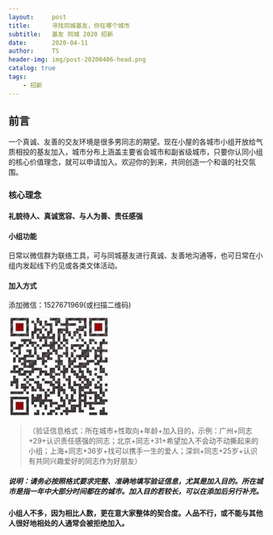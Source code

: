 ```yaml
---
layout:     post
title:      寻找同城基友，你在哪个城市
subtitle:   基友 同城 2020 招新
date:       2020-04-11
author:     TS
header-img: img/post-20200406-head.png
catalog: true
tags:
    - 招新
---
```


## 前言

一个真诚、友善的交友环境是很多男同志的期望。现在小屋的各城市小组开放给气质相投的基友加入，城市分布上涵盖主要省会城市和副省级城市，只要你认同小组的核心价值理念，就可以申请加入。欢迎你的到来，共同创造一个和谐的社交氛围。


### 核心理念

#### 礼貌待人、真诚宽容、与人为善、责任感强


#### 小组功能
日常以微信群为联络工具，可与同城基友进行真诚、友善地沟通等，也可日常在小组内发起线下约见或各类文体活动。


#### 加入方式
添加微信：1527671969(或扫描二维码)

![avatar](/img/加二维码.jpeg)

>（验证信息格式：所在城市+性取向+年龄+加入目的，示例：广州+同志+29+认识责任感强的同志；北京+同志+31+希望加入不会动不动撕起来的小组；上海+同志+36岁+找可以携手一生的爱人；深圳+同志+25岁+认识有共同兴趣爱好的同志作为好朋友）


##### 说明：请务必按照格式要求完整、准确地填写验证信息，尤其是加入目的。所在城市是指一年中大部分时间都在的城市。加入目的若较长，可以在添加后另行补充。

#### 小组人不多，因为相比人数，更在意大家整体的契合度。人品不行，或不能与其他人很好地相处的人通常会被拒绝加入。

